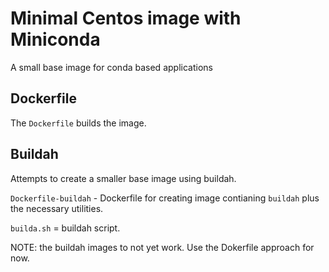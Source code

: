 # Minimal Centos image with Miniconda
A small base image for conda based applications

## Dockerfile
The `Dockerfile` builds the image.

## Buildah
Attempts to create a smaller base image using buildah.

`Dockerfile-buildah` - Dockerfile for creating image contianing `buildah` plus the necessary utilities.

`builda.sh` = buildah script.

NOTE: the buildah images to not yet work. Use the Dokerfile approach for now.

